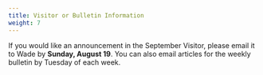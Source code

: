 ```yaml
---
title: Visitor or Bulletin Information
weight: 7
---
```


If you would like an announcement in the September Visitor, please email it to  Wade by **Sunday, August 19**. You can also email articles for the weekly bulletin by Tuesday of each week.